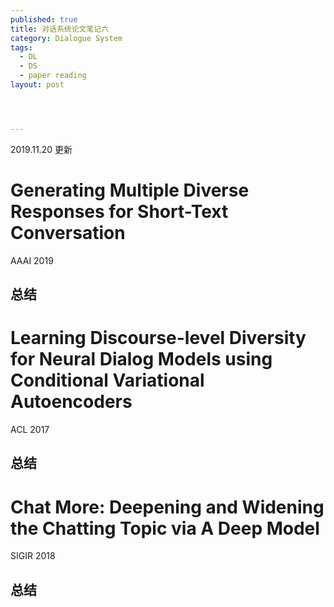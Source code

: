 ```yaml
---
published: true
title: 对话系统论文笔记六
category: Dialogue System
tags: 
  - DL
  - DS
  - paper reading
layout: post




---
```


2019.11.20 更新 

# Generating Multiple Diverse Responses for Short-Text Conversation

AAAI 2019

## 总结

# Learning Discourse-level Diversity for Neural Dialog Models using Conditional Variational Autoencoders

ACL 2017

## 总结

# Chat More: Deepening and Widening the Chatting Topic via A Deep Model

SIGIR 2018

## 总结